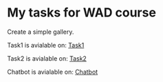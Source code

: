 # My tasks for WAD course

Create a simple gallery.

Task1 is avialable on: [Task1](http://wad.itmo.xyz/Ghadeer-Darwesh/task1)

Task2 is avialable on: [Task2](https://ghadeer-darwesh.herokuapp.com)

Chatbot is avialable on: [Chatbot](https://ghadeer-darwesh-chatbot.herokuapp.com)
